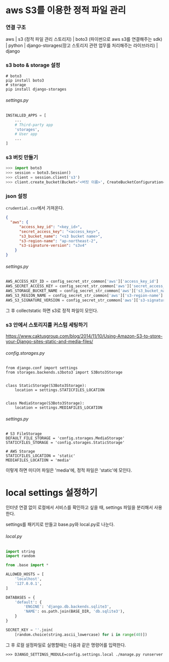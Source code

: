 # aws S3를 이용한 정적 파일 관리


### 연결 구조
aws
|
s3 (정적 파일 관리 스토리지)
|
boto3 (파이썬으로 aws s3를 연결해주는 sdk)
|
python
|
django-storages(장고 스토리지 관련 업무를 처리해주는 라이브러리)
|
django


### s3 boto & storage 설정

```
# boto3
pip install boto3
# storage
pip install django-storages
```
###### settings.py

```python
INSTALLED_APPS = [
    ...
    # Third-party app
    'storages',
    # User app
    ...
]

```


### s3 버킷 만들기

```python
>>> import boto3
>>> session = boto3.Session()
>>> client = session.client('s3')
>>> client.create_bucket(Bucket='<버킷 이름>', CreateBucketConfiguration={'LocationConstraint': 'ap-northeast-2'})
```



### json 설정
`crudential.csv`에서 가져온다.

```json
{  
  "aws": {
      "access_key_id": "<key_id>",
      "secret_access_key": "<access_key>",
      "s3_bucket_name": "<s3 bucket name>",
      "s3-region-name": "ap-northeast-2",
      "s3-signature-version": "s3v4"
    }
}

```

###### settings.py

```python
AWS_ACCESS_KEY_ID = config_secret_str_common['aws']['access_key_id']
AWS_SECRET_ACCESS_KEY = config_secret_str_common['aws']['secret_access_key']
AWS_STORAGE_BUCKET_NAME = config_secret_str_common['aws']['s3_bucket_name']
AWS_S3_REGION_NAME = config_secret_str_common['aws']['s3-region-name']
AWS_S3_SIGNATURE_VERSION = config_secret_str_common['aws']['s3-signature-version']
```

그 후 collectstatic 하면 s3로 정적 파일이 모인다.

### s3 안에서 스토리지를 커스텀 세팅하기

https://www.caktusgroup.com/blog/2014/11/10/Using-Amazon-S3-to-store-your-Django-sites-static-and-media-files/

###### config.storages.py
```
from django.conf import settings
from storages.backends.s3boto3 import S3Boto3Storage


class StaticStorage(S3Boto3Storage):
    location = settings.STATICFILES_LOCATION


class MediaStorage(S3Boto3Storage):
    location = settings.MEDIAFILES_LOCATION
```

###### settings.py
```
# S3 FileStorage
DEFAULT_FILE_STORAGE = 'config.storages.MediaStorage'
STATICFILES_STORAGE = 'config.storages.StaticStorage'

# AWS Storage
STATICFILES_LOCATION = 'static'
MEDIAFILES_LOCATION = 'media'
```
이렇게 하면 미디어 파일은 'media'에, 정적 파일은 'static'에 모인다.

# local settings 설정하기

인터넷 연결 없이 로컬에서 서비스를 확인하고 싶을 때, settings 파일을 분리해서 사용한다.

settings를 패키지로 만들고 base.py와 local.py로 나눈다.

###### local.py
```python
import string
import random

from .base import *

ALLOWED_HOSTS = [
    'localhost',
    '127.0.0.1',
]

DATABASES = {
    'default': {
        'ENGINE': 'django.db.backends.sqlite3',
        'NAME': os.path.join(BASE_DIR, 'db.sqlite3'),
    }
}

SECRET_KEY = ''.join(
    [random.choice(string.ascii_lowercase) for i in range(40)])

```

그 후 로컬 설정파일로 실행할때는 다음과 같은 명령어를 입력한다.

```
>>> DJANGO_SETTINGS_MODULE=config.settings.local ./manage.py runserver
```
